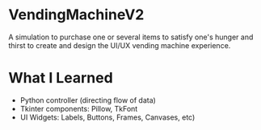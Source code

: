 # VendingMachineV2
A simulation to purchase one or several items to satisfy one's hunger and thirst to create and design the UI/UX vending machine experience.

# What I Learned
- Python controller (directing flow of data) 
- Tkinter components: Pillow, TkFont
- UI Widgets: Labels, Buttons, Frames, Canvases, etc) 
